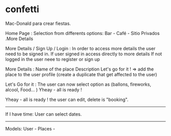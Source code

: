 # confetti

Mac-Donald para crear fiestas.

Home Page : 
Selection from differents options: 
Bar - Café - Sitio Privados
 .More Details 


More Details / Sign Up / Login :
In order to access more details the user need to be signed in. 
If user signed in access directly to more details 
If not logged in the user neee to register or sign up

More Details : 
Name of the place 
Description 
Let's go for it ! => add the place to the user profile (create a duplicate that get affected to the user) 


Let's Go for it :
The user can now select option as (ballons, fireworks, alcool, Food... ) 
Yheay - all is ready ! 


Yheay - all is ready ! 
the user can edit, delete  is "booking". 

-----------------------------

If I have time: 
User can select dates. 

--------------------------

Models:
User - Places - 



